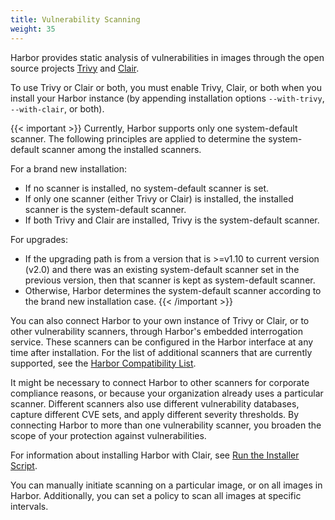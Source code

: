 ```yaml
---
title: Vulnerability Scanning
weight: 35
---
```


Harbor provides static analysis of vulnerabilities in images through the open source projects [Trivy](https://github.com/aquasecurity/trivy) and [Clair](https://github.com/coreos/clair). 

To use Trivy or Clair or both, you must enable Trivy, Clair, or both when you install your Harbor instance (by appending installation options `--with-trivy`, `--with-clair`, or both).

{{< important >}}
Currently, Harbor supports only one system-default scanner. The following principles are applied to determine the system-default scanner among the installed scanners.

For a brand new installation:

- If no scanner is installed, no system-default scanner is set.
- If only one scanner (either Trivy or Clair) is installed, the installed scanner is the system-default scanner.
- If both Trivy and Clair are installed, Trivy is the system-default scanner.

For upgrades:

- If the upgrading path is from a version that is >=v1.10 to current version (v2.0) and there was an existing system-default scanner set in the previous version, then that scanner is kept as system-default scanner.
- Otherwise, Harbor determines the system-default scanner according to the brand new installation case.
{{< /important >}}

You can also connect Harbor to your own instance of Trivy or Clair, or to other vulnerability scanners, through Harbor's embedded interrogation service. These scanners can be configured in the Harbor interface at any time after installation. For the list of additional scanners that are currently supported, see the [Harbor Compatibility List](../../install-config/harbor-compatibility-list.md#scanner-adapters).

It might be necessary to connect Harbor to other scanners for corporate compliance reasons, or because your organization already uses a particular scanner. Different scanners also use different vulnerability databases, capture different CVE sets, and apply different severity thresholds. By connecting Harbor to more than one vulnerability scanner, you broaden the scope of your protection against vulnerabilities.

For information about installing Harbor with Clair, see [Run the Installer Script](../../install-config/run-installer-script.md).

You can manually initiate scanning on a particular image, or on all images in Harbor. Additionally, you can set a policy to scan all images at specific intervals.

